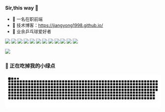 ### Sir,this way 🤡

- 🥰 一名在职前端
- 🌝 技术博客：https://jiangyong1998.github.io/
- 🏓 业余乒乓球爱好者

<p>
  <img src="https://img.shields.io/badge/Vue.js-%232c3e50?logo=vuedotjs" />
  <img src="https://img.shields.io/badge/React-%232c3e50?logo=react" />
  <img src="https://img.shields.io/badge/Angular-DD0031?logo=angular" />
  <img src="https://img.shields.io/badge/TypeScript-3178C6?logo=typescript&logoColor=fff" />
  <img src="https://img.shields.io/badge/Nodejs-43853d?logo=Node.js&logoColor=fff" />
  <img src="https://img.shields.io/badge/Webpack-%232c3e50?logo=webpack" />
  <img src="https://img.shields.io/badge/Rollup-EC4A3F?logo=rollup.js&logoColor=fff" />
  <img src="https://img.shields.io/badge/Babel-%232c3e50?logo=babel" />
  <img src="https://img.shields.io/badge/ESLint-%234B32C3?logo=eslint" />
  <img src="https://img.shields.io/badge/NGINX-%23009639?logo=nginx" />
  <img src="https://img.shields.io/badge/Docker-46a2f1?logo=docker&logoColor=fff" />
  <img src="https://img.shields.io/badge/Git-%23F05032?logo=git&logoColor=fff" />
</p>
<p>
  <!-- <img
    src="https://github-readme-stats.vercel.app/api?username=jiangyong1998&theme=light&show_icons=true&include_all_commits=true" height="165" /> -->
  <img
    src="https://github-readme-stats.vercel.app/api/top-langs/?username=jiangyong1998&layout=compact&theme=light" height="165" />
</p>

### 🐍 正在吃掉我的小绿点

![snake gif](https://raw.githubusercontent.com/jiangyong1998/jiangyong1998/1f4772c38b1aad805af9802680868a6a3310c00e/github-contribution-grid-snake-dark.svg)
